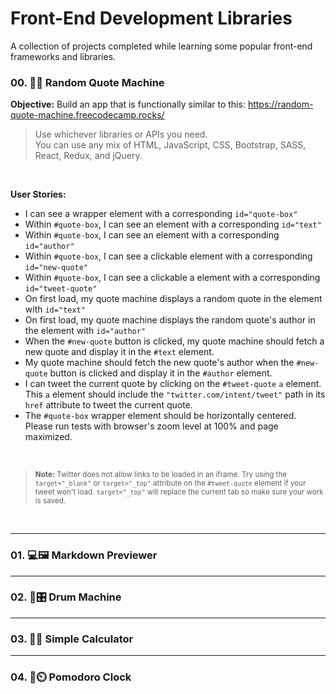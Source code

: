 # Front-End Development Libraries

A collection of projects completed while learning some popular front-end frameworks and libraries.

### 00. :brain::speech_balloon: Random Quote Machine

**Objective:** Build an app that is functionally similar to this: https://random-quote-machine.freecodecamp.rocks/

> Use whichever libraries or APIs you need.<br>
> You can use any mix of HTML, JavaScript, CSS, Bootstrap, SASS, React, Redux, and jQuery.

<br>

**User Stories:**

- I can see a wrapper element with a corresponding `id="quote-box"`
- Within `#quote-box`, I can see an element with a corresponding `id="text"`
- Within `#quote-box`, I can see an element with a corresponding `id="author"`
- Within `#quote-box`, I can see a clickable element with a corresponding `id="new-quote"`
- Within `#quote-box`, I can see a clickable a element with a corresponding `id="tweet-quote"`
- On first load, my quote machine displays a random quote in the element with `id="text"`
- On first load, my quote machine displays the random quote's author in the element with `id="author"`
- When the `#new-quote` button is clicked, my quote machine should fetch a new quote and display it in the `#text` element.
- My quote machine should fetch the new quote's author when the `#new-quote` button is clicked and display it in the `#author` element.
- I can tweet the current quote by clicking on the `#tweet-quote` `a` element. This `a` element should include the `"twitter.com/intent/tweet"` path in its `href` attribute to tweet the current quote.
- The `#quote-box` wrapper element should be horizontally centered. Please run tests with browser's zoom level at 100% and page maximized.

<br>

> <sub>**Note:** Twitter does not allow links to be loaded in an iframe. Try using the `target="_blank"` or `target="_top"` attribute on the `#tweet-quote` element if your tweet won't load. `target="_top"` will replace the current tab so make sure your work is saved.</sub>

<br>

---

### 01. :computer::framed_picture: Markdown Previewer

---

### 02. :drum::control_knobs: Drum Machine

---

### 03. :1234::abacus: Simple Calculator

---

### 04. :tomato::timer_clock: Pomodoro Clock
